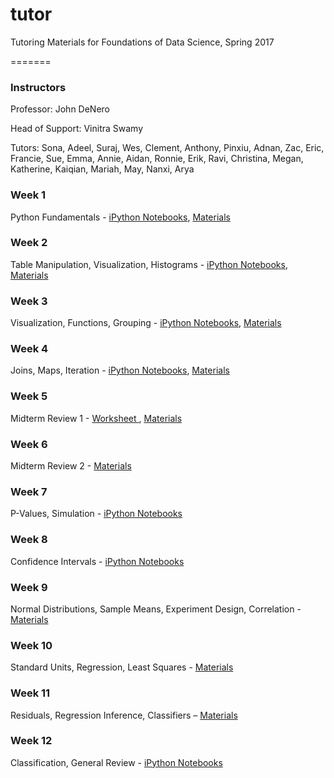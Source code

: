# tutor
Tutoring Materials for Foundations of Data Science, Spring 2017

=======
### Instructors
Professor: John DeNero

Head of Support: Vinitra Swamy

Tutors: Sona, Adeel, Suraj, Wes, Clement, Anthony, Pinxiu, Adnan, Zac, Eric, Francie, Sue, Emma, Annie, Aidan, Ronnie, Erik, Ravi, Christina, Megan, Katherine, Kaiqian, Mariah, May, Nanxi, Arya

### Week 1
Python Fundamentals - <a href="http://datahub.berkeley.edu/user-redirect/interact?repo=data8assets&branch=gh-pages&path=materials/sp17/tutor/Week1"> iPython Notebooks</a>, <a href="https://github.com/data-8/tutor/tree/master/Week1"> Materials</a>

### Week 2
Table Manipulation, Visualization, Histograms - <a href="http://datahub.berkeley.edu/user-redirect/interact?repo=data8assets&branch=gh-pages&path=materials/sp17/tutor/Week2"> iPython Notebooks</a>, <a href="https://github.com/data-8/tutor/tree/master/Week2"> Materials</a>

### Week 3
Visualization, Functions, Grouping - <a href="http://datahub.berkeley.edu/user-redirect/interact?repo=data8assets&branch=gh-pages&path=materials/sp17/tutor/Week3"> iPython Notebooks</a>, <a href="https://github.com/data-8/tutor/tree/master/Week3"> Materials</a>

### Week 4
Joins, Maps, Iteration - <a href="http://datahub.berkeley.edu/user-redirect/interact?repo=data8assets&branch=gh-pages&path=materials/sp17/tutor/Week4"> iPython Notebooks</a>, <a href="https://github.com/data-8/tutor/tree/master/Week4"> Materials</a>

### Week 5
Midterm Review 1 - <a href= "https://github.com/data-8/tutor/blob/master/Week5/Midterm1ReviewWorksheet.pdf"> Worksheet </a>, <a href="https://github.com/data-8/tutor/tree/master/Week5"> Materials</a>

### Week 6
Midterm Review 2 - <a href="https://github.com/data-8/tutor/tree/master/Week6"> Materials</a>

### Week 7
P-Values, Simulation - <a href="http://datahub.berkeley.edu/user-redirect/interact?repo=data8assets&branch=gh-pages&path=materials/sp17/tutor/Week7"> iPython Notebooks</a>

### Week 8
Confidence Intervals - <a href="http://datahub.berkeley.edu/user-redirect/interact?repo=data8assets&branch=gh-pages&path=materials/sp17/tutor/Week8"> iPython Notebooks</a>

### Week 9
Normal Distributions, Sample Means, Experiment Design, Correlation - <a href="https://github.com/data-8/tutor/tree/master/Week9"> Materials</a>

### Week 10
Standard Units, Regression, Least Squares - <a href="https://github.com/data-8/tutor/tree/master/Week10"> Materials</a>

### Week 11
Residuals, Regression Inference, Classifiers – <a href="http://github.com/data-8/tutor/tree/master/Week11"> Materials </a> 

### Week 12 
Classification, General Review - <a href="http://datahub.berkeley.edu/user-redirect/interact?repo=tutor&branch=master&path=Week12"> iPython Notebooks</a>
